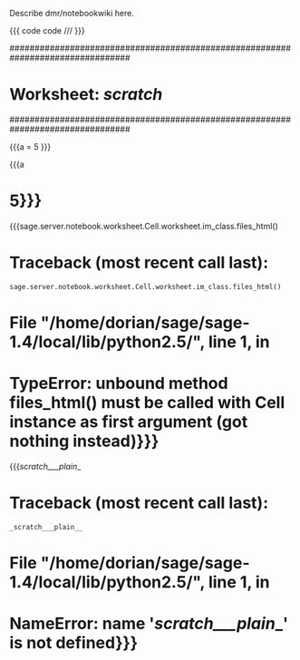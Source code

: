 Describe dmr/notebookwiki here.



{{{
code
code
///
}}}

################################################################################
# Worksheet: _scratch_
################################################################################



{{{a = 5
}}}

{{{a
# 5}}}

{{{sage.server.notebook.worksheet.Cell.worksheet.im_class.files_html()
# Traceback (most recent call last):
    sage.server.notebook.worksheet.Cell.worksheet.im_class.files_html()
#   File "/home/dorian/sage/sage-1.4/local/lib/python2.5/", line 1, in <module>
# TypeError: unbound method files_html() must be called with Cell instance as first argument (got nothing instead)}}}

{{{_scratch___plain__
# Traceback (most recent call last):
    _scratch___plain__
#   File "/home/dorian/sage/sage-1.4/local/lib/python2.5/", line 1, in <module>
# NameError: name '_scratch___plain__' is not defined}}}

